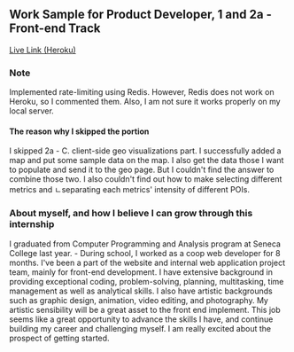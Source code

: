 Work Sample for Product Developer, 1 and 2a - Front-end Track
---

[Live Link (Heroku)](https://wonkihwang-eqworks.herokuapp.com/)

### Note

Implemented rate-limiting using Redis. However, Redis does not work on Heroku, so I commented them. Also, I am not sure it works properly on my local server.

#### The reason why I skipped the portion

I skipped 2a - C. client-side geo visualizations part. I successfully added a map and put some sample data on the map. I also get the data those I want to populate and send it to the geo page. But I couldn't find the answer to combine those two. I also couldn't find out how to make selecting different metrics and ㄴseparating each metrics' intensity of different POIs.

### About myself, and how I believe I can grow through this internship

I graduated from Computer Programming and Analysis program at Seneca College last year. -	During school, I worked as a coop web developer for 8 months. I've been a part of the website and internal web application project team, mainly for front-end development. I have extensive background in providing exceptional coding, problem-solving, planning, multitasking, time management as well as analytical skills. I also have artistic backgrounds such as graphic design, animation, video editing, and photography. My artistic sensibility will be a great asset to the front end implement. This job seems like a great opportunity to advance the skills I have, and continue building my career and challenging myself. I am really excited about the prospect of getting started.

